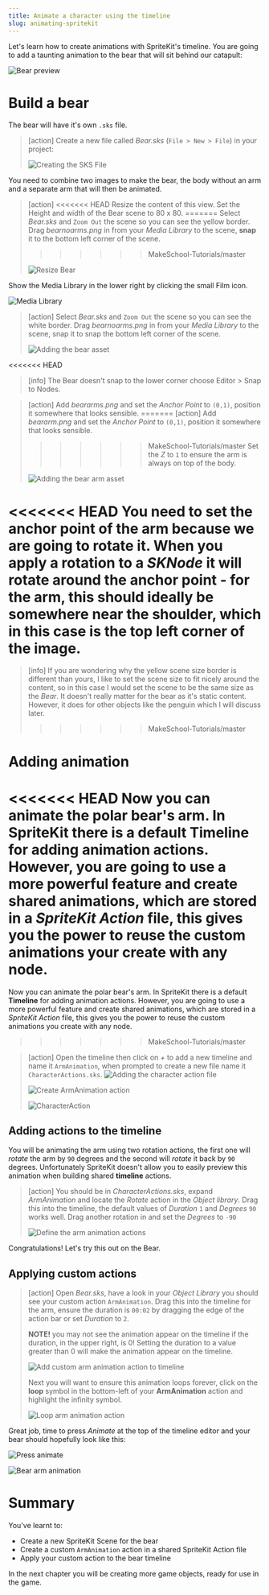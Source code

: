 ```yaml
---
title: Animate a character using the timeline
slug: animating-spritekit
---
```


Let's learn how to create animations with SpriteKit's timeline. You are going to add a 
taunting animation to the bear that will sit behind our catapult:

![Bear preview](../Tutorial-Images/bear_inaction_preview.png)

# Build a bear

The bear will have it's own `.sks` file.

> [action]
> Create a new file called *Bear.sks* (`File > New > File`) in your project:
>
> ![Creating the SKS File](../Tutorial-Images/p3-01-new-sks.png)

You need to combine two images to make the bear, the body without an arm and a separate 
arm that will then be animated.

<!--  -->

> [action]
<<<<<<< HEAD
> Resize the content of this view. Set the Height and width of the Bear scene to 
> 80 x 80.
=======
> Select *Bear.sks* and `Zoom Out` the scene so you can see the yellow border.
> Drag *bearnoarms.png* in from your *Media Library* to the scene, **snap** it to the bottom left corner of the scene.
>>>>>>> MakeSchool-Tutorials/master
>
> ![Resize Bear](../Tutorial-Images/p3-02-resize-bear-scene.png)

Show the Media Library in the lower right by clicking the small Film icon. 

![Media Library](../Tutorial-Images/p3-02-media-library.png)

> [action]
> Select *Bear.sks* and `Zoom Out` the scene so you can see the white border.
> Drag *bearnoarms.png* in from your *Media Library* to the scene, snap it to snap the 
> bottom left corner of the scene.
>
> ![Adding the bear asset](../Tutorial-Images/p3-03-bear-no-arm.png)

<!--  -->

<<<<<<< HEAD
> [info]
> The Bear doesn't snap to the lower corner choose Editor > Snap to Nodes. 

<!--  -->

> [action]
> Add *beararms.png* and set the *Anchor Point* to `(0,1)`, position it somewhere that 
> looks sensible.
=======
> [action]
> Add *beararm.png* and set the *Anchor Point* to `(0,1)`, position it somewhere that looks sensible.
>>>>>>> MakeSchool-Tutorials/master
> Set the *Z* to `1` to ensure the arm is always on top of the body.
>
> ![Adding the bear arm asset](../Tutorial-Images/p3-04-bear-arm-settings.png)

<<<<<<< HEAD
You need to set the anchor point of the arm because we are going to rotate it. When you 
apply a rotation to a *SKNode* it will rotate around the anchor point - for the arm, this 
should ideally be somewhere near the shoulder, which in this case is the top left corner 
of the image.
=======
> [info]
>If you are wondering why the yellow scene size border is different than yours, I like to set the scene size to fit nicely around the content, so in this case I would set the scene to be the same size as the *Bear*.
> It doesn't really matter for the bear as it's static content.  However, it does for other objects like the penguin which I will discuss later.
>>>>>>> MakeSchool-Tutorials/master

# Adding animation

<<<<<<< HEAD
Now you can animate the polar bear's arm. In SpriteKit there is a default **Timeline** for 
adding animation actions. However, you are going to use a more powerful feature and 
create shared animations, which are stored in a *SpriteKit Action* file, this gives you 
the power to reuse the custom animations your create with any node.
=======
Now you can animate the polar bear's arm. In SpriteKit there is a default **Timeline** for adding animation actions.  However, you are going to use a more powerful feature and create shared animations, which are stored in a *SpriteKit Action* file, this gives you the power to reuse the custom animations you create with any node.
>>>>>>> MakeSchool-Tutorials/master

> [action]
> Open the timeline then click on *+* to add a new timeline and name it `ArmAnimation`, 
> when prompted to create a new file name it `CharacterActions.sks`.
> ![Adding the character action file](../Tutorial-Images/p3-05-timeline.png)
>
> ![Create ArmAnimation action](../Tutorial-Images/p3-06-create-action.png)
> 
> ![CharacterAction](../Tutorial-Images/p3-07-character-actions.png)

## Adding actions to the timeline

You will be animating the arm using two rotation actions, the first one will *rotate* the 
arm by `90` degrees and the second will *rotate* it back by `90` degrees. Unfortunately 
SpriteKit doesn't allow you to easily preview this animation when building shared 
**timeline** actions.

> [action]
> You should be in *CharacterActions.sks*, expand *ArmAnimation* and locate the *Rotate* 
> action in the *Object library*.
> Drag this into the timeline, the default values of *Duration* `1` and *Degrees* `90` 
> works well.
> Drag another rotation in and set the *Degrees* to `-90`
>
> ![Define the arm animation actions](../Tutorial-Images/p3-08-add-rotation.png)
>

Congratulations! Let's try this out on the Bear.

## Applying custom actions

> [action]
> Open *Bear.sks*, have a look in your *Object Library* you should see your custom action 
> `ArmAnimation`.
> Drag this into the timeline for the arm, ensure the duration is `00:02` by dragging the 
> edge of the action bar or set *Duration* to `2`.
> 
> **NOTE!** you may not see the animation appear on the timeline if the duration, in 
> the upper right, is 0! Setting the duration to a value greater than 0 will make the 
> animation appear on the timeline. 
>
> ![Add custom arm animation action to timeline](../Tutorial-Images/p3-09-add-rotation.png)
>
> Next you will want to ensure this animation loops forever, click on the **loop** symbol 
> in the bottom-left of your **ArmAnimation** action and highlight the infinity symbol.
>
> ![Loop arm animation action](../Tutorial-Images/p3-10-loop-arm-animation.png)
>

Great job, time to press *Animate* at the top of the timeline editor and your bear should 
hopefully look like this:

![Press animate](../Tutorial-Images/p3-11-bear-arm-animation-1.png)

![Bear arm animation](../Tutorial-Images/p3-11-bear-arm-animation.gif)

# Summary

You've learnt to:

- Create a new SpriteKit Scene for the bear
- Create a custom `ArmAnimation` action in a shared SpriteKit Action file
- Apply your custom action to the bear timeline

In the next chapter you will be creating more game objects, ready for use in the game.
